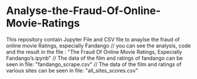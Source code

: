 # Analyse-the-Fraud-Of-Online-Movie-Ratings
This repository contain Jupyter File and CSV file to anaylse the fraud of online movie Ratings, especially Fandango
//
you can see the analysis, code and the result in the file : "The Fraud Of Online Movie Ratings, Especially Fandango’s.ipynb"
//
The data of the film and ratings of fandango can be seen in file: "fandango_scrape.csv"
//
The data of the film and ratings of various sites can be seen in file: "all_sites_scores.csv"
